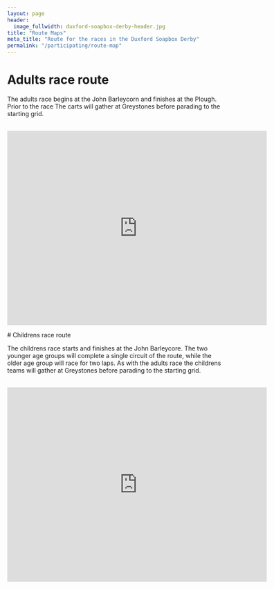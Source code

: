 ```yaml
---
layout: page
header:
  image_fullwidth: duxford-soapbox-derby-header.jpg
title: "Route Maps"
meta_title: "Route for the races in the Duxford Soapbox Derby"
permalink: "/participating/route-map"
---
```


# Adults race route

The adults race begins at the John Barleycorn and finishes at the Plough. Prior to the race The carts will gather at Greystones before parading to the starting grid.  
<br />

<iframe src="https://www.google.com/maps/embed?pb=!1m44!1m12!1m3!1d4902.633000232373!2d0.15229627828040193!3d52.0921712189416!2m3!1f0!2f0!3f0!3m2!1i1024!2i768!4f13.1!4m29!3e2!4m5!1s0x47d87c9a93280325%3A0xaaf70bf4d6e675a5!2sJohn+Barleycorn%2C+Moorfield+Rd%2C+Duxford%2C+Cambridge+CB22+4PP!3m2!1d52.0944011!2d0.1590111!4m3!3m2!1d52.093776299999995!2d0.15299089999999999!4m5!1s0x47d87c93d30659a3%3A0xc5cb8a757dd912a6!2sRectory+Rd%2C+Duxford%2C+Cambridge+CB22+4RY!3m2!1d52.0894974!2d0.1594605!4m5!1s0x47d87c91a72cf437%3A0xff92f99b76894042!2sGraystones%2C+4+St+Peter&#39;s+St%2C+Duxford%2C+Cambridge+CB22+4RP!3m2!1d52.091986899999995!2d0.1587771!4m5!1s0x47d87c91940f4515%3A0x6a03bd8383b9363!2sThe+Plough+Public+House%2C+Saint+Peter&#39;s+Street%2C+Duxford%2C+Cambridge!3m2!1d52.0905619!2d0.1555009!5e0!3m2!1sen!2suk!4v1555085207849!5m2!1sen!2suk" width="600" height="450" frameborder="0" style="border:0" allowfullscreen></iframe>


<p id="childrens-route"></p>
# Childrens race route

The childrens race starts and finishes at the John Barleycore. The two younger age groups will complete a single circuit of the route, while the older age group will race for two laps. As with the adults race the childrens teams will gather at Greystones before parading to the starting grid.  
<br />

<iframe src="https://www.google.com/maps/embed?pb=!1m42!1m12!1m3!1d1225.6062278087!2d0.15820041530237888!3d52.09406489620286!2m3!1f0!2f0!3f0!3m2!1i1024!2i768!4f13.1!4m27!3e2!4m5!1s0x47d87c9a93280325%3A0xaaf70bf4d6e675a5!2sJohn+Barleycorn%2C+Moorfield+Rd%2C+Duxford%2C+Cambridge+CB22+4PP!3m2!1d52.0944011!2d0.1590111!4m3!3m2!1d52.094719399999995!2d0.15667219999999998!4m5!1s0x47d87c904174581d%3A0x94ff0a83e7621d58!2sGreen+St%2C+Duxford%2C+Cambridge+CB22+4RG!3m2!1d52.0936172!2d0.1576443!4m3!3m2!1d52.093998199999994!2d0.1591184!4m5!1s0x47d87c9a93280325%3A0xaaf70bf4d6e675a5!2sJohn+Barleycorn%2C+Moorfield+Rd%2C+Duxford%2C+Cambridge+CB22+4PP!3m2!1d52.0944011!2d0.1590111!5e0!3m2!1sen!2suk!4v1555085817080!5m2!1sen!2suk" width="600" height="450" frameborder="0" style="border:0" allowfullscreen></iframe>